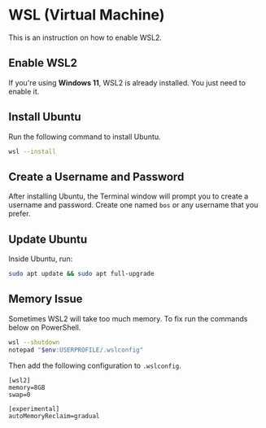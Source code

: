 # WSL (Virtual Machine)
This is an instruction on how to enable WSL2.

## Enable WSL2
If you're using **Windows 11**, WSL2 is already installed. You just need to enable it.

## Install Ubuntu
Run the following command to install Ubuntu.
```sh
wsl --install
```

## Create a Username and Password
After installing Ubuntu, the Terminal window will prompt you to create a username and password. Create one named `bos` or any username that you prefer.

## Update Ubuntu
Inside Ubuntu, run:
```sh
sudo apt update && sudo apt full-upgrade
```

## Memory Issue
Sometimes WSL2 will take too much memory. To fix run the commands below on PowerShell.
```sh
wsl --shutdown
notepad "$env:USERPROFILE/.wslconfig"
```
Then add the following configuration to `.wslconfig`.
```
[wsl2]
memory=8GB
swap=0

[experimental]
autoMemoryReclaim=gradual
```
